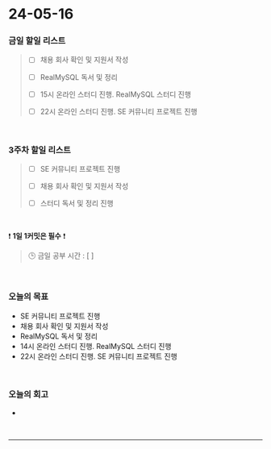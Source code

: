 # 24-05-16
### 금일 할일 리스트
> - [ ]  채용 회사 확인 및 지원서 작성
>
> - [ ]  RealMySQL 독서 및 정리
>
> - [ ]  15시 온라인 스터디 진행. RealMySQL 스터디 진행
>
> - [ ]  22시 온라인 스터디 진행. SE 커뮤니티 프로젝트 진행

<br/>

### 3주차 할일 리스트  
> - [ ]  SE 커뮤니티 프로젝트 진행
>
> - [ ]  채용 회사 확인 및 지원서 작성
>
> - [ ]  스터디 독서 및 정리 진행

<br/>

❗ **1일 1커밋은 필수** ❗
> 🕒 금일 공부 시간 : [  ]

<br/>

### 오늘의 목표
- SE 커뮤니티 프로젝트 진행
- 채용 회사 확인 및 지원서 작성
- RealMySQL 독서 및 정리
- 14시 온라인 스터디 진행. RealMySQL 스터디 진행
- 22시 온라인 스터디 진행. SE 커뮤니티 프로젝트 진행


<br>

### 오늘의 회고
- 


<br/>

------------  

